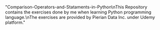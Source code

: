 "Comparison-Operators-and-Stataments-in-Python\nThis Repository contains the exercises done by me when learning Python programming language.\nThe exercises are provided by Pierian Data Inc. under Udemy platform." 
